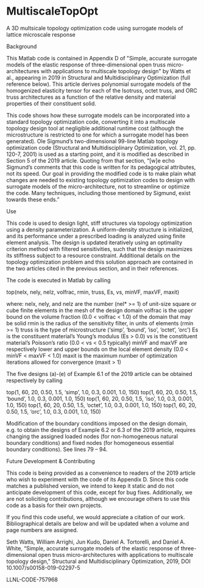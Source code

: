 # MultiscaleTopOpt
A 3D multsicale topology optimization code using surrogate models of lattice microscale response

Background

This Matlab code is contained in Appendix D of "Simple, accurate surrogate models of the elastic response of three-dimensional open truss micro-architectures with applications to multiscale topology design" by Watts et al., appearing in 2019 in Structural and Multidisciplinary Optimization (full reference below). This article derives polynomial surrogate models of the homogenized elasticity tensor for each of the Isotruss, octet truss, and ORC truss architectures as a function of the relative density and material properties of their constituent solid. 

This code shows how these surrogate models can be incorporated into a standard topology optimization code, converting it into a multiscale topology design tool at negligible additional runtime cost (although the microstructure is restricted to one for which a surrogate model has been generated). Ole Sigmund’s two-dimensional 99-line Matlab topology optimization code  (Structural and Multidisciplinary Optimization, vol. 21, pp. 120-7, 2001) is used as a starting point, and it is modified as described in Section 5 of the 2019 article. Quoting from that section, “[w]e echo Sigmund’s comments that this code is written for its pedagogical attributes, not its speed. Our goal in providing the modified code is to make plain what changes are needed to existing topology optimization codes to design with surrogate models of the micro-architecture, not to streamline or optimize the code. Many techniques, including those mentioned by Sigmund, exist towards these ends.”
 
Use

This code is used to design light, stiff structures via topology optimization using a density parameterization. A uniform-density structure is initialized, and its performance under a prescribed loading is analyzed using finite element analysis. The design is updated iteratively using an optimality criterion method with filtered sensitivities, such that the design maximizes its stiffness subject to a resource constraint. Additional details on the topology optimization problem and this solution approach are contained in the two articles cited in the previous section, and in their references.

The code is executed in Matlab by calling

top(nelx, nely, nelz, volfrac, rmin, truss, Es, vs, minVF, maxVF, maxit) 
 
where: nelx, nely, and nelz are the number (nel* >= 1) of unit-size square or cube finite elements in the mesh of the design domain
       volfrac is the upper bound on the volume fraction (0.0 < volfrac < 1.0) of the domain that may be solid
       rmin is the radius of the sensitivity filter, in units of elements (rmin >= 1)
       truss is the type of microstructure (‘simp’, ‘bound’, ‘iso’, ‘octet’, ‘orc’)
       Es is the constituent material’s Young’s modulus (Es > 0.0)
       vs is the constituent material’s Poisson’s ratio (0.0 < vs < 0.5 typically)
       minVF and maxVF are respectively lower and upper bounds on the local element density (0.0 < minVF < maxVF < 1.0)
       maxit is the maximum number of optimization iterations allowed for convergence (maxit > 1)

The five designs (a)-(e) of Example 6.1 of the 2019 article can be obtained respectively by calling

top(1, 60, 20, 0.50, 1.5, ‘simp’,  1.0, 0.3, 0.001, 1.0, 150)
top(1, 60, 20, 0.50, 1.5, ‘bound’, 1.0, 0.3, 0.001, 1.0, 150) 
top(1, 60, 20, 0.50, 1.5, ‘iso’,   1.0, 0.3, 0.001, 1.0, 150) 
top(1, 60, 20, 0.50, 1.5, ‘octet’, 1.0, 0.3, 0.001, 1.0, 150) 
top(1, 60, 20, 0.50, 1.5, ‘orc’,   1.0, 0.3, 0.001, 1.0, 150) 

Modification of the boundary conditions imposed on the design domain, e.g. to obtain the designs of Example 6.2 or 6.3 of the 2019 article, requires changing the assigned loaded nodes (for non-homogeneous natural boundary conditions) and fixed nodes (for homogeneous essential boundary conditions). See lines 79 – 94. 

Future Development & Contributing

This code is being provided as a convenience to readers of the 2019 article who wish to experiment with the code of its Appendix D. Since this code matches a published version, we intend to keep it static and do not anticipate development of this code, except for bug fixes. Additionally, we are not soliciting contributions, although we encourage others to use this code as a basis for their own projects. 

If you find this code useful, we would appreciate a citation of our work. Bibliographical details are below and will be updated when a volume and page numbers are assigned.

Seth Watts, William Arrighi, Jun Kudo, Daniel A. Tortorelli, and Daniel A. White, “Simple, accurate surrogate models of the elastic response of three-dimensional open truss micro-architectures with applications to multiscale topology design," Structural and Multidisciplinary Optimization, 2019, DOI 10.1007/s00158-019-02297-5

LLNL-CODE-757968
